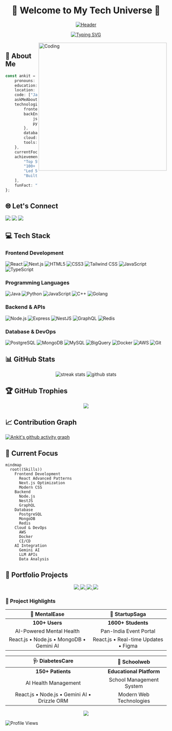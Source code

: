 # <div align="center">🌟 Welcome to My Tech Universe 🌟</div>

<div align="center">
  
[![Header](https://capsule-render.vercel.app/api?type=waving&color=gradient&customColorList=1,3,6,11,20&height=400&section=header&text=Ankit%20Kumar%20Ranjan&fontSize=100&fontAlignY=35&desc=Full%20Stack%20Developer&descAlignY=55&animation=twinkling&fontColor=ffffff&stroke=000000&strokeWidth=3)](https://github.com/inevitable-ank)

</div>

<div align="center">
  <a href="https://git.io/typing-svg">
    <img src="https://readme-typing-svg.demolab.com?font=Fira+Code&weight=600&size=28&duration=4000&pause=1000&color=6AD3F5&center=true&vCenter=true&random=false&width=635&lines=Full+Stack+Developer;React+Enthusiast;Tech+Innovation+Passionate;Problem+Solver;Always+Learning+New+Technologies" alt="Typing SVG" />
  </a>
</div>

<br/>


<img align="right" alt="Coding" width="400" src="https://www.lambdatest.com/resources/images/news24.gif">



## 💫 About Me
```typescript
const ankit = {
    pronouns: "he" | "him",
    education: "B.Tech in Electronics & Telecommunication @ Army Institute of Technology",
    location: "Pune, India",
    code: ["JavaScript", "TypeScript", "Python", "Java", "C++", "Golang", "Dart"],
    askMeAbout: ["full stack development", "react", "node.js", "system design", "startups"],
    technologies: {
        frontend: ["React", "Next.js", "HTML5", "CSS3", "Tailwind CSS", "Flutter"],
        backEnd: {
            js: ["Node.js", "Express", "NestJS", "GraphQL"],
            python: ["FastAPI", "Data Analysis"]
        },
        databases: ["PostgreSQL", "MongoDB", "MySQL", "Redis", "BigQuery"],
        cloud: ["AWS", "Docker", "CloudFront", "S3"],
        tools: ["Git", "Figma", "Jest", "Swagger", "Postman"]
    },
    currentFocus: "Building Scalable Full-Stack Applications & AI Integration",
    achievements: [
        "Top 5% in JEE Advanced",
        "100+ DSA problems solved",
        "Led 5+ startup events for 300+ entrepreneurs",
        "Built apps serving 100+ users"
    ],
    funFact: "Transformed a simple idea into a platform serving 1600+ students across India! 🚀"
};
```

## 🌐 Let's Connect
<p align="left">
<a href="https://www.linkedin.com/in/ankit-kumar-ranjan-107244226"><img src="https://img.shields.io/badge/LinkedIn-0077B5?style=for-the-badge&logo=linkedin&logoColor=white"/></a>
<a href="mailto:inevitableank@gmail.com"><img src="https://img.shields.io/badge/Gmail-D14836?style=for-the-badge&logo=gmail&logoColor=white"/></a>
<a href="https://github.com/inevitable-ank"><img src="https://img.shields.io/badge/GitHub-100000?style=for-the-badge&logo=github&logoColor=white"/></a>
</p>

## 💻 Tech Stack

### Frontend Development
![React](https://img.shields.io/badge/React-20232A?style=for-the-badge&logo=react&logoColor=61DAFB)
![Next.js](https://img.shields.io/badge/Next.js-000000?style=for-the-badge&logo=next.js&logoColor=white)
![HTML5](https://img.shields.io/badge/HTML5-E34F26?style=for-the-badge&logo=html5&logoColor=white)
![CSS3](https://img.shields.io/badge/CSS3-1572B6?style=for-the-badge&logo=css3&logoColor=white)
![Tailwind CSS](https://img.shields.io/badge/Tailwind_CSS-38B2AC?style=for-the-badge&logo=tailwind-css&logoColor=white)
![JavaScript](https://img.shields.io/badge/JavaScript-F7DF1E?style=for-the-badge&logo=javascript&logoColor=black)
![TypeScript](https://img.shields.io/badge/TypeScript-007ACC?style=for-the-badge&logo=typescript&logoColor=white)

### Programming Languages
![Java](https://img.shields.io/badge/Java-ED8B00?style=for-the-badge&logo=openjdk&logoColor=white)
![Python](https://img.shields.io/badge/Python-3776AB?style=for-the-badge&logo=python&logoColor=white)
![JavaScript](https://img.shields.io/badge/JavaScript-F7DF1E?style=for-the-badge&logo=javascript&logoColor=black)
![C++](https://img.shields.io/badge/C%2B%2B-00599C?style=for-the-badge&logo=c%2B%2B&logoColor=white)
![Golang](https://img.shields.io/badge/Go-00ADD8?style=for-the-badge&logo=go&logoColor=white)

### Backend & APIs
![Node.js](https://img.shields.io/badge/Node.js-43853D?style=for-the-badge&logo=node.js&logoColor=white)
![Express](https://img.shields.io/badge/Express.js-404D59?style=for-the-badge)
![NestJS](https://img.shields.io/badge/NestJS-E0234E?style=for-the-badge&logo=nestjs&logoColor=white)
![GraphQL](https://img.shields.io/badge/GraphQL-E10098?style=for-the-badge&logo=graphql&logoColor=white)
![Redis](https://img.shields.io/badge/Redis-DC382D?style=for-the-badge&logo=redis&logoColor=white)

### Database & DevOps
![PostgreSQL](https://img.shields.io/badge/PostgreSQL-316192?style=for-the-badge&logo=postgresql&logoColor=white)
![MongoDB](https://img.shields.io/badge/MongoDB-4EA94B?style=for-the-badge&logo=mongodb&logoColor=white)
![MySQL](https://img.shields.io/badge/MySQL-00000F?style=for-the-badge&logo=mysql&logoColor=white)
![BigQuery](https://img.shields.io/badge/BigQuery-4285F4?style=for-the-badge&logo=google-cloud&logoColor=white)
![Docker](https://img.shields.io/badge/Docker-2496ED?style=for-the-badge&logo=docker&logoColor=white)
![AWS](https://img.shields.io/badge/AWS-FF9900?style=for-the-badge&logo=amazon-aws&logoColor=white)
![Git](https://img.shields.io/badge/Git-F05032?style=for-the-badge&logo=git&logoColor=white)

## 📊 GitHub Stats
<div align="center">
  <img src="https://github-readme-streak-stats.herokuapp.com/?user=inevitable-ank&theme=tokyonight&hide_border=true" alt="streak stats"/>
  <img src="https://github-readme-stats.vercel.app/api?username=inevitable-ank&show_icons=true&theme=tokyonight&hide_border=true" alt="github stats"/>
</div>

## 🏆 GitHub Trophies
<div align="center">
  <img src="https://github-profile-trophy.vercel.app/?username=inevitable-ank&theme=discord&no-frame=true&column=7"/>
</div>

## 📈 Contribution Graph
[![Ankit's github activity graph](https://github-readme-activity-graph.vercel.app/graph?username=inevitable-ank&theme=tokyo-night)](https://github.com/ashutosh00710/github-readme-activity-graph)

## 🎯 Current Focus
```mermaid
mindmap
  root((Skills))
    Frontend Development
      React Advanced Patterns
      Next.js Optimization
      Modern CSS
    Backend
      Node.js
      NestJS
      GraphQL
    Database
      PostgreSQL
      MongoDB
      Redis
    Cloud & DevOps
      AWS
      Docker
      CI/CD
    AI Integration
      Gemini AI
      LLM APIs
      Data Analysis
```

## 🎨 Portfolio Projects

<div align="center">
  <a href="https://github.com/inevitable-ank/MentalEase">
    <img src="https://github-readme-stats.vercel.app/api/pin/?username=inevitable-ank&repo=MentalEase&theme=tokyonight&hide_border=false" />
  </a>
  <a href="https://github.com/inevitable-ank/StartupSaga">
    <img src="https://github-readme-stats.vercel.app/api/pin/?username=inevitable-ank&repo=StartupSaga&theme=tokyonight&hide_border=false" />
  </a>
  <a href="https://github.com/inevitable-ank/DiabetesCare">
    <img src="https://github-readme-stats.vercel.app/api/pin/?username=inevitable-ank&repo=DiabetesCare&theme=tokyonight&hide_border=false" />
  </a>
  <a href="https://github.com/inevitable-ank/Schoolweb">
    <img src="https://github-readme-stats.vercel.app/api/pin/?username=inevitable-ank&repo=Schoolweb&theme=tokyonight&hide_border=false" />
  </a>
</div>

### 🚀 Project Highlights

<div align="center">

| 🧠 **MentalEase** | 🎯 **StartupSaga** |
|:---:|:---:|
| **100+ Users** | **1600+ Students** |
| AI-Powered Mental Health | Pan-India Event Portal |
| React.js • Node.js • MongoDB • Gemini AI | React.js • Real-time Updates • Figma |

| 🩺 **DiabetesCare** | 🏫 **Schoolweb** |
|:---:|:---:|
| **150+ Patients** | **Educational Platform** |
| AI Health Management | School Management System |
| React.js • Node.js • Gemini AI • Drizzle ORM | Modern Web Technologies |

</div>


<div align="center">
  <img src="https://capsule-render.vercel.app/api?type=waving&color=gradient&height=100&section=footer"/>
</div>

![Profile Views](https://komarev.com/ghpvc/?username=inevitable-ank&color=blueviolet)
